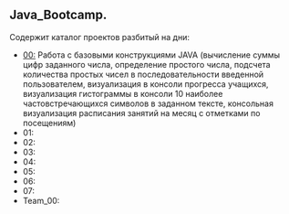 ## Java_Bootcamp.
  Содержит каталог проектов разбитый на дни:
  - <u>00:</u> Работа с базовыми конструкциями JAVA (вычисление суммы цифр заданного числа, определение простого числа, подсчета количества простых чисел в последовательности введенной пользователем, визуализация в консоли прогресса учащихся, визуализация гистограммы в консоли 10 наиболее частовстречающихся символов в заданном тексте, консольная визуализация расписания занятий на месяц с отметками по посещениям)
  - 01:
  - 02:
  - 03:
  - 04:
  - 05:
  - 06:
  - 07:
  - Team_00:
